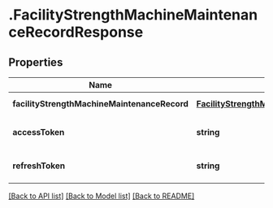 # .FacilityStrengthMachineMaintenanceRecordResponse

## Properties

Name | Type | Description | Notes
------------ | ------------- | ------------- | -------------
**facilityStrengthMachineMaintenanceRecord** | [**FacilityStrengthMachineMaintenanceRecordData**](FacilityStrengthMachineMaintenanceRecordData.md) |  | [default to undefined]
**accessToken** | **string** |  | [optional] [default to undefined]
**refreshToken** | **string** |  | [optional] [default to undefined]


[[Back to API list]](../README.md#documentation-for-api-endpoints) [[Back to Model list]](../README.md#documentation-for-models) [[Back to README]](../README.md)
